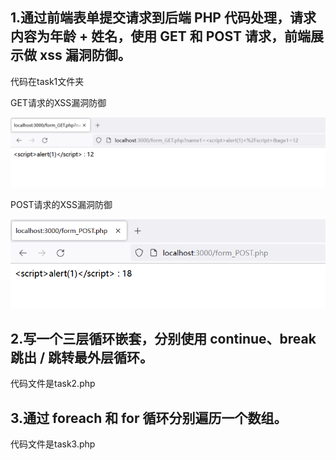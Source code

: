 ## 1.通过前端表单提交请求到后端 PHP 代码处理，请求内容为年龄 + 姓名，使用 GET 和 POST 请求，前端展示做 xss 漏洞防御。

代码在task1文件夹

GET请求的XSS漏洞防御

![GET](task1/GET.png)

POST请求的XSS漏洞防御

![POST](task1/POST.png)

## 2.写一个三层循环嵌套，分别使用 continue、break 跳出 / 跳转最外层循环。

代码文件是task2.php

## 3.通过 foreach 和 for 循环分别遍历一个数组。

代码文件是task3.php

